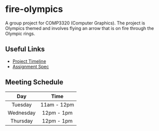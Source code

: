 # fire-olympics
A group project for COMP3320 (Computer Graphics). The project is Olympics themed and involves flying an arrow that is on fire through the Olympic rings.

## Useful Links

- [Project Timeline](https://docs.google.com/spreadsheets/d/1bd1RMJEYF-ceyBSkEhw3DYRwy54_D_kPFgDv2pTd31s/edit#gid=0)
- [Assignment Spec](https://drive.google.com/file/d/1jct6m-m7oRGUtJWlWYIucgybDZgZksXo/view)

## Meeting Schedule
| Day | Time |
|:-:|:-:|
| Tuesday | 11am - 12pm |
| Wednesday | 12pm - 1pm |
| Thursday | 12pm - 1pm |
